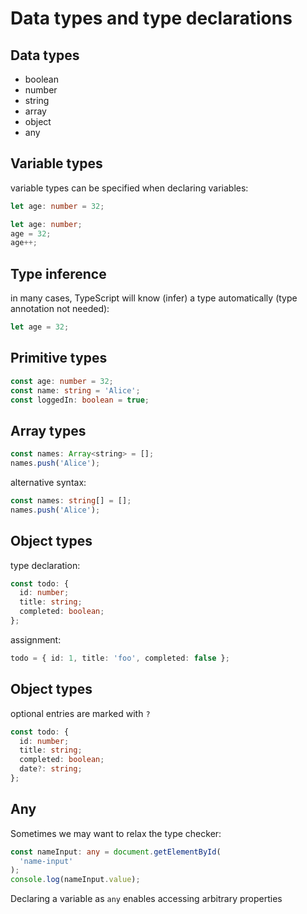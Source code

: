 # Data types and type declarations

## Data types

- boolean
- number
- string
- array
- object
- any

## Variable types

variable types can be specified when declaring variables:

```ts
let age: number = 32;
```

```ts
let age: number;
age = 32;
age++;
```

## Type inference

in many cases, TypeScript will know (infer) a type automatically (type annotation not needed):

```ts
let age = 32;
```

## Primitive types

```ts
const age: number = 32;
const name: string = 'Alice';
const loggedIn: boolean = true;
```

## Array types

```js
const names: Array<string> = [];
names.push('Alice');
```

alternative syntax:

```ts
const names: string[] = [];
names.push('Alice');
```

## Object types

type declaration:

```ts
const todo: {
  id: number;
  title: string;
  completed: boolean;
};
```

assignment:

```ts
todo = { id: 1, title: 'foo', completed: false };
```

## Object types

optional entries are marked with `?`

```ts
const todo: {
  id: number;
  title: string;
  completed: boolean;
  date?: string;
};
```

## Any

Sometimes we may want to relax the type checker:

```ts
const nameInput: any = document.getElementById(
  'name-input'
);
console.log(nameInput.value);
```

Declaring a variable as `any` enables accessing arbitrary properties
